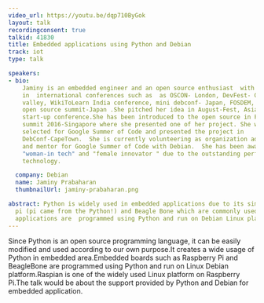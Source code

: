 ```yaml
---
video_url: https://youtu.be/dqp710ByGok
layout: talk
recordingconsent: true
talkid: 41830
title: Embedded applications using Python and Debian
track: iot
type: talk

speakers:
- bio: 
    Jaminy is an embedded engineer and an open source enthusiast  with some talks
    in  international conferences such as  as OSCON- London, DevFest- GDG, Silicon
    valley, WikiToLearn India conference, mini debconf- Japan, FOSDEM, OSCAL , and
    open source summit-Japan .She pitched her idea in August-Fest, Asia's largest
    start-up conference.She has been introduced to the open source in FOSSASIA
    summit 2016-Singapore where she presented one of her project. She was also
    selected for Google Summer of Code and presented the project in
    DebConf-CapeTown.  She is currently volunteering as organization administrator
    and mentor for Google Summer of Code with Debian.  She has been awarded as
    "woman-in tech" and "female innovator " due to the outstanding performance in
    technology.

  company: Debian
  name: Jaminy Prabaharan
  thumbnailUrl: jaminy-prabaharan.png

abstract: Python is widely used in embedded applications due to its simplicity. Raspberry
  pi (pi came from the Python!) and Beagle Bone which are commonly used in embedded
  applications are  programmed using Python and run on Debian Linux platform.
---
```

Since Python is an open source programming language, it can be easily modified and used according to our own purpose.It creates a wide usage of Python in embedded area.Embedded boards such as Raspberry Pi and BeagleBone are programmed using Python and run on Linux Debian platform.Raspian is one of the widely used Linux platform on Raspberry Pi.The talk would be about the support provided by Python and Debian for embedded application.
